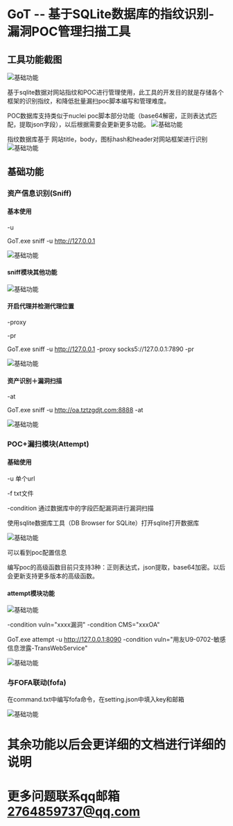 # GoT -- 基于SQLite数据库的指纹识别-漏洞POC管理扫描工具

## 工具功能截图
![基础功能](https://github.com/AgentVirus/GoT/blob/master/%E5%9B%BE%E7%89%87/1.jpg)

基于sqlite数据对网站指纹和POC进行管理使用，此工具的开发目的就是存储各个框架的识别指纹，和降低批量漏扫poc脚本编写和管理难度。

POC数据库支持类似于nuclei poc脚本部分功能（base64解密，正则表达式匹配，提取json字段），以后根据需要会更新更多功能。
![基础功能](https://github.com/AgentVirus/GoT/blob/master/%E5%9B%BE%E7%89%87/poc.jpg )

指纹数据库基于 网站title，body，图标hash和header对网站框架进行识别
![基础功能](https://github.com/AgentVirus/GoT/blob/master/%E5%9B%BE%E7%89%87/指纹.jpg )

## 基础功能

### 资产信息识别(Sniff)

#### 基本使用

-u

GoT.exe sniff -u http://127.0.0.1

![基础功能](https://github.com/AgentVirus/GoT/blob/master/%E5%9B%BE%E7%89%87/3.jpg)

#### sniff模块其他功能

![基础功能](https://github.com/AgentVirus/GoT/blob/master/%E5%9B%BE%E7%89%87/4.jpg)

#### 开启代理并检测代理位置

-proxy

-pr

GoT.exe sniff -u http://127.0.0.1 -proxy socks5://127.0.0.1:7890 -pr

![基础功能](https://github.com/AgentVirus/GoT/blob/master/%E5%9B%BE%E7%89%87/5.jpg)

#### 资产识别＋漏洞扫描

-at

GoT.exe sniff -u http://oa.tztzgdjt.com:8888 -at

![基础功能](https://github.com/AgentVirus/GoT/blob/master/%E5%9B%BE%E7%89%87/6.jpg)

### POC+漏扫模块(Attempt)

#### 基础使用

-u 单个url

-f txt文件

-condition 通过数据库中的字段匹配漏洞进行漏洞扫描

使用sqlite数据库工具（DB Browser for SQLite）打开sqlite打开数据库

![基础功能](https://github.com/AgentVirus/GoT/blob/master/%E5%9B%BE%E7%89%87/7.jpg)

可以看到poc配置信息

编写poc的高级函数目前只支持3种：正则表达式，json提取，base64加密。以后会更新支持更多版本的高级函数。

#### attempt模块功能

![基础功能](https://github.com/AgentVirus/GoT/blob/master/%E5%9B%BE%E7%89%87/8.jpg)

-condition vuln="xxxx漏洞"
-condition CMS="xxxOA"

GoT.exe attempt -u http://127.0.0.1:8090  -condition vuln="用友U9-0702-敏感信息泄露-TransWebService" 

![基础功能](https://github.com/AgentVirus/GoT/blob/master/%E5%9B%BE%E7%89%87/9.jpg)

### 与FOFA联动(fofa)

在command.txt中编写fofa命令，在setting.json中填入key和邮箱

![基础功能](https://github.com/AgentVirus/GoT/blob/master/%E5%9B%BE%E7%89%87/12.jpg)

# 其余功能以后会更详细的文档进行详细的说明

# 更多问题联系qq邮箱 2764859737@qq.com
